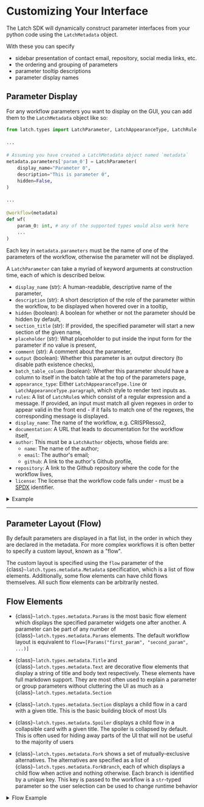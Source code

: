 # Customizing Your Interface

The Latch SDK will dynamically construct parameter interfaces from your python code using the `LatchMetadata` object.

With these you can specify

- sidebar presentation of contact email, repository, social media links, etc.
- the ordering and grouping of parameters
- parameter tooltip descriptions
- parameter display names

## Parameter Display

For any workflow parameters you want to display on the GUI, you can add them to the `LatchMetadata` object like so:

```python
from latch.types import LatchParameter, LatchAppearanceType, LatchRule

...

# Assuming you have created a LatchMetadata object named `metadata`
metadata.parameters['param_0'] = LatchParameter(
    display_name="Parameter 0",
    description="This is parameter 0",
    hidden=False,
)

...

@workflow(metadata)
def wf(
    param_0: int, # any of the supported types would also work here
    ...
)
```

Each key in `metadata.parameters` must be the name of one of the parameters of the workflow, otherwise the parameter will not be displayed.

A `LatchParameter` can take a myriad of keyword arguments at construction time, each of which is described below.

- `display_name` (str): A human-readable, descriptive name of the parameter,
- `description` (str): A short description of the role of the parameter within the workflow, to be displayed when hovered over in a tooltip,
- `hidden` (boolean): A boolean for whether or not the parameter should be hidden by default,
- `section_title` (str): If provided, the specified parameter will start a new section of the given name,
- `placeholder` (str): What placeholder to put inside the input form for the parameter if no value is present,
- `comment` (str): A comment about the parameter,
- `output` (boolean): Whether this parameter is an output directory (to disable path existence checks),
- `batch_table_column` (boolean): Whether this parameter should have a column to itself in the batch table at the top of the parameters page,
- `appearance_type`: Either `LatchAppearanceType.line` or `LatchAppearanceType.paragraph`, which style to render text inputs as.
- `rules`: A list of `LatchRule`s which consist of a regular expression and a message. If provided, an input must match all given regexes in order to appear valid in the front end - if it fails to match one of the regexes, the corresponding message is displayed.
- `display_name`: The name of the workflow, e.g. CRISPResso2,
- `documentation`: A URL that leads to documentation for the workflow itself,
- `author`: This must be a `LatchAuthor` objects, whose fields are:
  - `name`: The name of the author;
  - `email`: The author's email;
  - `github`: A link to the author's Github profile,
- `repository`: A link to the Github repository where the code for the workflow lives,
- `license`: The license that the workflow code falls under - must be a [SPDX](https://spdx.dev/) identifier.

<details>
<summary>Example</summary>

```python
from latch.types import LatchMetadata, LatchAuthor, LatchRule, LatchAppearanceType

metadata = LatchMetadata(
    parameters={
        "read1": LatchParameter(
            display_name="Read 1",
            description="Paired-end read 1 file to be assembled.",
            hidden=True,
            section_title="Sample Reads",
            placeholder="Select a file",
            comment="This is a comment",
            output=False,
            appearance_type=LatchAppearanceType.paragraph,
            rules=[
                LatchRule(
                    regex="(.fasta|.fa|.faa|.fas)$",
                    message="Only .fasta, .fa, .fas, or .faa extensions are valid"
                )
            ],
            batch_table_column=True,  # Show this parameter in batched mode.
            # The below parameters will be displayed on the side bar of the workflow
            documentation="https://github.com/author/my_workflow/README.md",
            author=LatchAuthor(
                name="Workflow Author",
                email="licensing@company.com",
                github="https://github.com/author",
            ),
            repository="https://github.com/author/my_workflow",
            license="MIT",
            # If the workflow is public, display it under the defined categories on Latch to be more easily discovered by users
            tags=["NGS", "MAG"],
        ),
)

@workflow(metadata)
def wf(read1: LatchFile):
    ...
```
</details>

---

## Parameter Layout (Flow)

By default parameters are displayed in a flat list, in the order in which they are declared in the metadata. For more complex workflows it is often better to specify a custom layout, known as a "flow".

The custom layout is specified using the `flow` parameter of the {class}`~latch.types.metadata.Metadata` specification, which is a list of flow elements. Additionally, some flow elements can have child flows themselves. All such flow elements can be arbitrarily nested.

## Flow Elements

- {class}`~latch.types.metadata.Params` is the most basic flow element which displays the specified parameter widgets one after another. A parameter can be part of any number of {class}`~latch.types.metadata.Params` elements. The default workflow layout is equivalent to `flow=[Params("first_param", "second_param", ...)]`

- {class}`~latch.types.metadata.Title` and {class}`~latch.types.metadata.Text` are decorative flow elements that display a string of title and body text respectively. These elements have full markdown support. They are most often used to explain a parameter or group parameters without cluttering the UI as much as a {class}`~latch.types.metadata.Section`

- {class}`~latch.types.metadata.Section` displays a child flow in a card with a given title. This is the basic building block of most UIs

- {class}`~latch.types.metadata.Spoiler` displays a child flow in a collapsible card with a given title. The spoiler is collapsed by default. This is often used for hiding away parts of the UI that will not be useful to the majority of users

- {class}`~latch.types.metadata.Fork` shows a set of mutually-exclusive alternatives. The alternatives are specified as a list of {class}`~latch.types.metadata.ForkBranch`, each of which displays a child flow when active and nothing otherwise. Each branch is identified by a unique key. This key is passed to the workflow is a `str`-typed parameter so the user selection can be used to change runtime behavior

<details>
<summary>Flow Example</summary>

![Flow Example 1](../assets/flow-example/flow_example_1.png)

![Spoiler Example](../assets/flow-example/flow_example_spoiler.png)

The `LatchMetadata` can be defined as follows:

```python
from latch.types import LatchMetadata, LatchParamet33er
from latch import workflow

metadata = LatchMetadata(
    display_name="fastp - Flow Tutorial",
    author=LatchAuthor(
        name="LatchBio",
    ),
    parameters={
        "sample_fork": LatchParameter(),
        "paired_end": LatchParameter(
            display_name="Paired-end reads",
            description="FASTQ files",
            batch_table_column=True,
        ),
        "single_end": LatchParameter(
            display_name="Single-end reads",
            description="FASTQ files",
            batch_table_column=True,
        ),
        "output_directory": LatchParameter(
            display_name="Output directory",
        ),
    },
    flow=FLOW,
)

@workflow(metadata)
def fastp(
    sample_fork: str,
    paired_end: PairedEnd,
    single_end: Optional[SingleEnd] = None,
    output_directory: str = "fastp_results",
) -> LatchDir:
    ...
```

where `FLOW` is a list of flow elements:

```python
FLOW = [
    Section(
        "Samples",
        Text(
            "Sample provided has to include an identifier for the sample (Sample name)"
            " and one or two files corresponding to the reads (single-end or paired-end, respectively)"
        ),
        Fork(
            "sample_fork",
            "Choose read type",
            paired_end=ForkBranch("Paired-end", Params("paired_end")),
            single_end=ForkBranch("Single-end", Params("single_end")),
        ),
    ),
    Section(
        "Quality threshold",
        Text(
            "Select the quality value in which a base is qualified."
            "Quality value refers to a Phred quality score"
        ),
        Params("quality_threshold"),
    ),
    Spoiler(
        "Output directory",
        Text("Name of the output directory to send results to."),
        Params("output_directory"),
    ),
]
```

</details>

